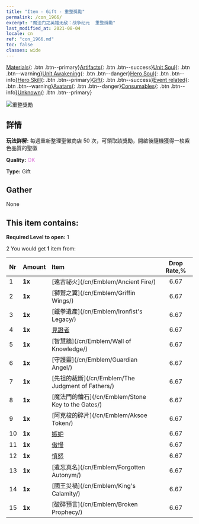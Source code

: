 ```yaml
---
title: "Item - Gift - 重整獎勵"
permalink: /con_1966/
excerpt: "魔法门之英雄无敌：战争纪元  重整獎勵"
last_modified_at: 2021-08-04
locale: cn
ref: "con_1966.md"
toc: false
classes: wide
---
```

 [Materials](/ItemsCN/){: .btn .btn--primary}[Artifacts](/ItemsCN/Artifacts/){: .btn .btn--success}[Unit Soul](/ItemsCN/UnitSoul/){: .btn .btn--warning}[Unit Awakening](/ItemsCN/UnitAwakening/){: .btn .btn--danger}[Hero Soul](/ItemsCN/HeroSoul/){: .btn .btn--info}[Hero Skill](/ItemsCN/HeroSkill/){: .btn .btn--primary}[Gift](/ItemsCN/Gift/){: .btn .btn--success}[Event related](/ItemsCN/Events/){: .btn .btn--warning}[Avatars](/ItemsCN/Avatars/){: .btn .btn--danger}[Consumables](/ItemsCN/Consumables/){: .btn .btn--info}[Unknown](/ItemsCN/Unknown/){: .btn .btn--primary}

 ![重整獎勵](/images/t/shenghui_4.png)

## 詳情
 **玩法詳解:** 每週重新整理聖徽商店 50 次，可領取該獎勵，開啟後隨機獲得一枚紫色品質的聖徽

 **Quality:** <span style="color: #DA70D6">OK</span>

 **Type:** Gift

## Gather

  None

## This item contains:

 **Required Level to open:** 1

 2 You would get **1** item  from:

  | Nr | Amount |     Item    | Drop Rate,% |
  |:---|:-------|:------------|:---------:|
  | 1 |  **1x** | [遠古祕火](/cn/Emblem/Ancient Fire/) | 6.67 | 
  | 2 |  **1x** | [獅鷲之翼](/cn/Emblem/Griffin Wings/) | 6.67 | 
  | 3 |  **1x** | [鐵拳遺產](/cn/Emblem/Ironfist's Legacy/) | 6.67 | 
  | 4 |  **1x** | [見證者](/cn/Emblem/Witness/) | 6.67 | 
  | 5 |  **1x** | [智慧牆](/cn/Emblem/Wall of Knowledge/) | 6.67 | 
  | 6 |  **1x** | [守護靈](/cn/Emblem/Guardian Angel/) | 6.67 | 
  | 7 |  **1x** | [先祖的裁斷](/cn/Emblem/The Judgment of Fathers/) | 6.67 | 
  | 8 |  **1x** | [魔法門的鑰石](/cn/Emblem/Stone Key to the Gates/) | 6.67 | 
  | 9 |  **1x** | [阿克梭的碎片](/cn/Emblem/Aksoe Token/) | 6.67 | 
  | 10 |  **1x** | [嫉妒](/cn/Emblem/Jealousy/) | 6.67 | 
  | 11 |  **1x** | [傲慢](/cn/Emblem/Arrogance/) | 6.67 | 
  | 12 |  **1x** | [憤怒](/cn/Emblem/Anger/) | 6.67 | 
  | 13 |  **1x** | [遺忘真名](/cn/Emblem/Forgotten Autonym/) | 6.67 | 
  | 14 |  **1x** | [國王災禍](/cn/Emblem/King's Calamity/) | 6.67 | 
  | 15 |  **1x** | [破碎預言](/cn/Emblem/Broken Prophecy/) | 6.67 | 
